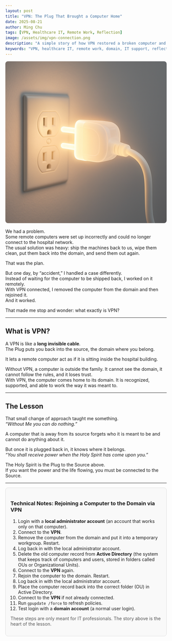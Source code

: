 ```yaml
---
layout: post
title: "VPN: The Plug That Brought a Computer Home"
date: 2025-08-21
author: Ming Chu
tags: [VPN, Healthcare IT, Remote Work, Reflection]
image: /assets/img/vpn-connection.png
description: "A simple story of how VPN restored a broken computer and what it means to be connected."
keywords: "VPN, healthcare IT, remote work, domain, IT support, reflection"
---
```


<div style="text-align: center;">
  <img src="/assets/img/vpn-connection.png" alt="VPN Connection" style="max-width:100%; height:auto; border-radius: 8px;">
</div>

We had a problem.  
Some remote computers were set up incorrectly and could no longer connect to the hospital network.  
The usual solution was heavy: ship the machines back to us, wipe them clean, put them back into the domain, and send them out again.  

That was the plan.  

But one day, by “accident,” I handled a case differently.  
Instead of waiting for the computer to be shipped back, I worked on it remotely.  
With VPN connected, I removed the computer from the domain and then rejoined it.  
And it worked.  

That made me stop and wonder: what exactly is VPN?  

---

## What is VPN?

A VPN is like a **long invisible cable**.  
The Plug puts you back into the source, the domain where you belong.  

It lets a remote computer act as if it is sitting inside the hospital building.  

Without VPN, a computer is outside the family. It cannot see the domain, it cannot follow the rules, and it loses trust.  
With VPN, the computer comes home to its domain. It is recognized, supported, and able to work the way it was meant to.  

---

## The Lesson

That small change of approach taught me something.  
*“Without Me you can do nothing.”*  

A computer that is away from its source forgets who it is meant to be and cannot do anything about it.  

But once it is plugged back in, it knows where it belongs.  
*“You shall receive power when the Holy Spirit has come upon you.”*  

The Holy Spirit is the Plug to the Source above.  
If you want the power and the life flowing, you must be connected to the Source.  

---

<div style="border:1px solid #ddd; padding:15px; border-radius:8px; background-color:#f9f9f9;">
  <h3>Technical Notes: Rejoining a Computer to the Domain via VPN</h3>
  <ol>
    <li>Login with a <strong>local administrator account</strong> (an account that works only on that computer).</li>
    <li>Connect to the <strong>VPN</strong>.</li>
    <li>Remove the computer from the domain and put it into a temporary workgroup. Restart.</li>
    <li>Log back in with the local administrator account.</li>
    <li>Delete the old computer record from <strong>Active Directory</strong> (the system that keeps track of computers and users, stored in folders called OUs or Organizational Units).</li>
    <li>Connect to the <strong>VPN</strong> again.</li>
    <li>Rejoin the computer to the domain. Restart.</li>
    <li>Log back in with the local administrator account.</li>
    <li>Place the computer record back into the correct folder (OU) in Active Directory.</li>
    <li>Connect to the <strong>VPN</strong> if not already connected.</li>
    <li>Run <code>gpupdate /force</code> to refresh policies.</li>
    <li>Test login with a <strong>domain account</strong> (a normal user login).</li>
  </ol>
  <p style="font-size:14px; color:#555;">These steps are only meant for IT professionals. The story above is the heart of the lesson.</p>
</div>
